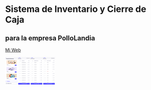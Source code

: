# Sistema de Inventario y Cierre de Caja
## para la empresa PolloLandia
<!-- 
![Pantalla de Inicio](./img/template/[Content%20Manager]%20Menu.png)
![Pantalla de Gastos](./img/template/[Content%20Manager]%20View%20Expense.png)
![Pantalla de Productos](./img/template/[Content%20Manager]%20View%20Product.png)
![Pantalla de Ventas](./img/template/[Content%20Manager]%20View%20Sales.png) -->
[Mi Web](https://alejandrojosue.github.io/Report-Inventory/)

<div style="display: flex; flex-wrap: nowrap;">
    <img src="./img/template/[Content%20Manager]%20Menu.png" alt="Pantalla de Inicio" style="width: 40px; height: 90px;">
    <img src="./img/template/[Content%20Manager]%20View%20Expense.png" alt="Pantalla de Gastos" style="width: 40px; height: 90px;">
    <img src="./img/template/[Content%20Manager]%20View%20Product.png" alt="Pantalla de Productos" style="width: 40px; height: 90px;">
    <img src="./img/template/[Content%20Manager]%20View%20Sales.png" alt="Pantalla de Ventas" style="width: 40px; height: 90px;">    
</div>

